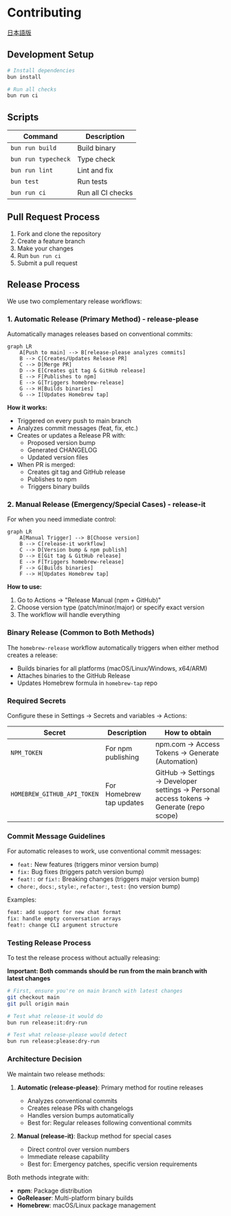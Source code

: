 # Contributing

[日本語版](CONTRIBUTING.ja.md)

## Development Setup

```bash
# Install dependencies
bun install

# Run all checks
bun run ci
```

## Scripts

| Command             | Description       |
| ------------------- | ----------------- |
| `bun run build`     | Build binary      |
| `bun run typecheck` | Type check        |
| `bun run lint`      | Lint and fix      |
| `bun test`          | Run tests         |
| `bun run ci`        | Run all CI checks |

## Pull Request Process

1. Fork and clone the repository
2. Create a feature branch
3. Make your changes
4. Run `bun run ci`
5. Submit a pull request

## Release Process

We use two complementary release workflows:

### 1. Automatic Release (Primary Method) - release-please

Automatically manages releases based on conventional commits:

```mermaid
graph LR
    A[Push to main] --> B[release-please analyzes commits]
    B --> C[Creates/Updates Release PR]
    C --> D[Merge PR]
    D --> E[Creates git tag & GitHub release]
    E --> F[Publishes to npm]
    E --> G[Triggers homebrew-release]
    G --> H[Builds binaries]
    G --> I[Updates Homebrew tap]
```

**How it works:**
- Triggered on every push to main branch
- Analyzes commit messages (feat, fix, etc.)
- Creates or updates a Release PR with:
  - Proposed version bump
  - Generated CHANGELOG
  - Updated version files
- When PR is merged:
  - Creates git tag and GitHub release
  - Publishes to npm
  - Triggers binary builds

### 2. Manual Release (Emergency/Special Cases) - release-it

For when you need immediate control:

```mermaid
graph LR
    A[Manual Trigger] --> B[Choose version]
    B --> C[release-it workflow]
    C --> D[Version bump & npm publish]
    D --> E[Git tag & GitHub release]
    E --> F[Triggers homebrew-release]
    F --> G[Builds binaries]
    F --> H[Updates Homebrew tap]
```

**How to use:**
1. Go to Actions → "Release Manual (npm + GitHub)"
2. Choose version type (patch/minor/major) or specify exact version
3. The workflow will handle everything

### Binary Release (Common to Both Methods)

The `homebrew-release` workflow automatically triggers when either method creates a release:
- Builds binaries for all platforms (macOS/Linux/Windows, x64/ARM)
- Attaches binaries to the GitHub Release
- Updates Homebrew formula in `homebrew-tap` repo

### Required Secrets

Configure these in Settings → Secrets and variables → Actions:

| Secret                      | Description              | How to obtain                                                                           |
| --------------------------- | ------------------------ | --------------------------------------------------------------------------------------- |
| `NPM_TOKEN`                 | For npm publishing       | npm.com → Access Tokens → Generate (Automation)                                         |
| `HOMEBREW_GITHUB_API_TOKEN` | For Homebrew tap updates | GitHub → Settings → Developer settings → Personal access tokens → Generate (repo scope) |

### Commit Message Guidelines

For automatic releases to work, use conventional commit messages:

- `feat:` New features (triggers minor version bump)
- `fix:` Bug fixes (triggers patch version bump)
- `feat!:` or `fix!:` Breaking changes (triggers major version bump)
- `chore:`, `docs:`, `style:`, `refactor:`, `test:` (no version bump)

Examples:
```bash
feat: add support for new chat format
fix: handle empty conversation arrays
feat!: change CLI argument structure
```

### Testing Release Process

To test the release process without actually releasing:

**Important: Both commands should be run from the main branch with latest changes**

```bash
# First, ensure you're on main branch with latest changes
git checkout main
git pull origin main

# Test what release-it would do
bun run release:it:dry-run

# Test what release-please would detect
bun run release:please:dry-run
```

### Architecture Decision

We maintain two release methods:

1. **Automatic (release-please)**: Primary method for routine releases
   - Analyzes conventional commits
   - Creates release PRs with changelogs
   - Handles version bumps automatically
   - Best for: Regular releases following conventional commits

2. **Manual (release-it)**: Backup method for special cases
   - Direct control over version numbers
   - Immediate release capability
   - Best for: Emergency patches, specific version requirements

Both methods integrate with:
- **npm**: Package distribution
- **GoReleaser**: Multi-platform binary builds
- **Homebrew**: macOS/Linux package management